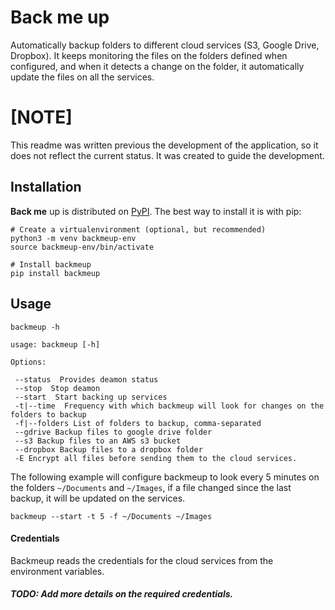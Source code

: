 # Back me up

Automatically backup folders to different cloud services (S3, Google Drive, Dropbox). It keeps monitoring the files on the folders defined when configured, and when it detects a change on the folder, it automatically update the files on all the services.

# [NOTE]

This readme was written previous the development of the application, so it does not reflect the current status. It was created to guide the development.

## Installation
**Back me** up is distributed on [PyPI](https://pypi.python.org). The best way to install it is with pip:

```
# Create a virtualenvironment (optional, but recommended)
python3 -m venv backmeup-env
source backmeup-env/bin/activate

# Install backmeup
pip install backmeup
```

## Usage

```
backmeup -h

usage: backmeup [-h]

Options:

 --status  Provides deamon status
 --stop  Stop deamon
 --start  Start backing up services
 -t|--time  Frequency with which backmeup will look for changes on the folders to backup
 -f|--folders List of folders to backup, comma-separated
 --gdrive Backup files to google drive folder
 --s3 Backup files to an AWS s3 bucket
 --dropbox Backup files to a dropbox folder
 -E Encrypt all files before sending them to the cloud services.
```

The following example will configure backmeup to look every 5 minutes on the folders `~/Documents` and `~/Images`, if a file changed since the last backup, it will be updated on the services.
```
backmeup --start -t 5 -f ~/Documents ~/Images
```

#### Credentials

Backmeup reads the credentials for the cloud services from the environment variables.
##### TODO: Add more details on the required credentials.




